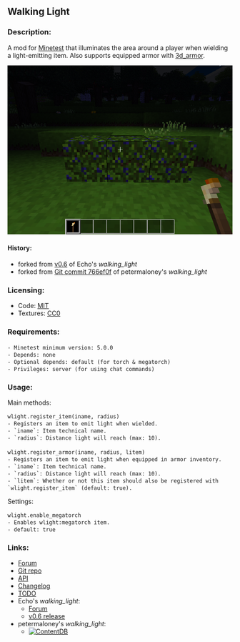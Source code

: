 ## Walking Light

### Description:

A mod for [Minetest](http://minetest.net/) that illuminates the area around a player when wielding a light-emitting item. Also supports equipped armor with [3d_armor](https://content.minetest.net/packages/stu/3d_armor/).

![screenshot](screenshot.png)

#### History:

- forked from [v0.6][forum.echo] of Echo's *walking_light*
- forked from [Git commit 766ef0f](https://github.com/petermaloney/walking_light/tree/766ef0f) of petermaloney's *walking_light*

### Licensing:

- Code: [MIT](LICENSE.txt)
- Textures: [CC0](https://creativecommons.org/publicdomain/zero/1.0/legalcode)

### Requirements:

```
- Minetest minimum version: 5.0.0
- Depends: none
- Optional depends: default (for torch & megatorch)
- Privileges: server (for using chat commands)
```

### Usage:

Main methods:

```
wlight.register_item(iname, radius)
- Registers an item to emit light when wielded.
- `iname`: Item technical name.
- `radius`: Distance light will reach (max: 10).

wlight.register_armor(iname, radius, litem)
- Registers an item to emit light when equipped in armor inventory.
- `iname`: Item technical name.
- `radius`: Distance light will reach (max: 10).
- `litem`: Whether or not this item should also be registered with `wlight.register_item` (default: true).
```

Settings:

```
wlight.enable_megatorch
- Enables wlight:megatorch item.
- default: true
```

### Links:

- [Forum](https://forum.minetest.net/viewtopic.php?t=26938)
- [Git repo](https://github.com/AntumMT/mod-wlight)
- [API](https://antummt.github.io/mod-wlight/docs/api.html)
- [Changelog](changelog.txt)
- [TODO](TODO.txt)
- Echo's *walking_light*:
	- [Forum][forum.echo]
	- [v0.6 release](https://github.com/AntumMT/mod-wlight/releases/tag/v0.6)
- petermaloney's *walking_light*:
	- [![ContentDB](https://content.minetest.net/packages/bell07/wielded_light/shields/title/)](https://content.minetest.net/packages/bell07/wielded_light/)


[forum.echo]: https://forum.minetest.net/viewtopic.php?t=2621
